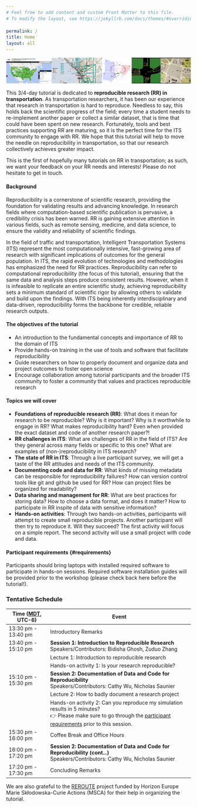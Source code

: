 ```yaml
---
# Feel free to add content and custom Front Matter to this file.
# To modify the layout, see https://jekyllrb.com/docs/themes/#overriding-theme-defaults

permalink: /
title: Home
layout: all
---
```


![RR banner](assets/img/banner.png)

This 3/4-day tutorial is dedicated to **reproducible research (RR) in transportation**. As transportation researchers, it has been our experience that research in transportation is hard to reproduce. Needless to say, this holds back the scientific progress of the field; every time a student needs to re-implement another paper or collect a similar dataset, that is time that could have been spent on new research. Fortunately, tools and best practices supporting RR are maturing, so it is the perfect time for the ITS community to engage with RR. We hope that this tutorial will help to move the needle on reproducibility in transportation, so that our research collectively achieves greater impact.

This is the first of hopefully many tutorials on RR in transportation; as such, we want your feedback on your RR needs and interests! Please do not hesitate to get in touch.

#### Background

Reproducibility is a cornerstone of scientific research, providing the foundation for validating results and advancing knowledge. In research fields where computation-based scientific publication is pervasive, a credibility crisis has been warned. RR is gaining extensive attention in various fields, such as remote sensing, medicine, and data science, to ensure the validity and reliability of scientific findings.

In the field of traffic and transportation, Intelligent Transportation Systems (ITS) represent the most computationally intensive, fast-growing area of research with significant implications of outcomes for the general population. In ITS, the rapid evolution of technologies and methodologies has emphasized the need for RR practices. Reproducibility can refer to computational reproducibility (the focus of this tutorial), ensuring that the same data and analysis steps produce consistent results. However, when it is infeasible to replicate an entire scientific study, achieving reproducibility sets a minimum standard of scientific rigor by allowing others to validate and build upon the findings. With ITS being inherently interdisciplinary and data-driven, reproducibility forms the backbone for credible, reliable research outputs.

#### The objectives of the tutorial
- An introduction to the fundamental concepts and importance of RR to the domain of ITS 
- Provide hands-on training in the use of tools and software that facilitate reproducibility
- Guide researchers on how to properly document and organize data and project outcomes to foster open science
- Encourage collaboration among tutorial participants and the broader ITS community to foster a community that values and practices reproducible research

#### Topics we will cover

- **Foundations of reproducible research (RR)**: What does it mean for research to be reproducible? Why is it important? Why is it worthwhile to engage in RR? What makes reproducibility hard? Even when provided the exact dataset and code of another research paper?!
- **RR challenges in ITS**: What are challenges of RR in the field of ITS? Are they general across many fields or specific to this one? What are examples of (non-)reproducibility in ITS research?
- **The state of RR in ITS**: Through a live participant survey, we will get a taste of the RR attitudes and needs of the ITS community.
- **Documenting code and data for RR**: What kinds of missing metadata can be responsible for reproducibility failures? How can version control tools like git and github be used for RR? How can project files be organized for readability?
- **Data sharing and management for RR**: What are best practices for storing data? How to choose a data format, and does it matter? How to participate in RR inspite of data with sensitive information?
- **Hands-on activities**: Through two hands-on activities, participants will attempt to create small reproducible projects. Another participant will then try to reproduce it. Will they succeed? The first activity will focus on a simple report. The second activity will use a small project with code and data.

#### Participant requirements {#requirements}
Participants should bring laptops with installed required software to participate in hands-on sessions. Required software installation guides will be provided prior to the workshop (please check back here before the tutorial!).


### Tentative Schedule

<table>
<thead>
  <tr>
    <th>Time (<a href="https://www.worldtimeserver.com/current_time_in_CA-AB.aspx?city=Edmonton">MDT</a>, UTC-6)</th>
    <th>Event</th>
  </tr>
</thead>
<tbody>
  <tr>
    <td>13:30 pm - 13:40 pm</td>
    <td>Introductory Remarks</td>
  </tr>
  <tr>
    <td>13:40 pm - 15:10 pm</td>
    <td><b>Session 1: Introduction to Reproducible Research</b> <br/>Speakers/Contributors: Bidisha Ghosh, Zuduo Zhang</td>
  </tr>
  <tr>
    <td></td>
    <td>Lecture 1: Introduction to reproducible research</td>
  </tr>
  <tr>
    <td></td>
    <td>Hands-on activity 1: Is your research reproducible?</td>
  </tr>
  <tr>
    <td>15:10 pm - 15:30 pm</td>
    <td><b>Session 2: Documentation of Data and Code for Reproducibility</b> <br/>Speakers/Contributors: Cathy Wu, Nicholas Saunier </td>
  </tr>
  <tr>
    <td></td>
    <td>Lecture 2: How to badly document a research project</td>
  </tr>
  <tr>
    <td></td>
    <td>Hands-on activity 2: Can you reproduce my simulation results in 5 minutes? <br/>
      👉 Please make sure to go through the <A href="#requirements">participant requirements</A> prior to this session.
    </td>
  </tr>
  <tr>
    <td>15:30 pm - 16:00 pm</td>
    <td>Coffee Break and Office Hours</td>
  </tr>
  <tr>
    <td>16:00 pm - 17:20 pm</td>
    <td><b>Session 2: Documentation of Data and Code for Reproducibility (cont...)</b> <br/>
          Speakers/Contributors: Cathy Wu, Nicholas Saunier </td>
  </tr>
  <tr>
    <td>17:20 pm - 17:30 pm</td>
    <td>Concluding Remarks</td>
  </tr>
</tbody>
</table>

We are also grateful to the [REROUTE](https://reroute-project.eu/) project funded by Horizon Europe Marie Skłodowska-Curie Actions (MSCA) for their help in organizing the tutorial.
